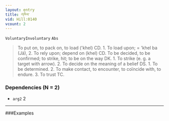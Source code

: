 ```yaml
---
layout: entry
title: འཁེལ་
vid: Hill:0140
vcount: 2
---
```

`VoluntaryInvoluntary` `Abs`
> To put on, to pack on, to load ('khel) CD\.
 1\.
 To load upon; = 'khel ba (Jä), 2\.
 To rely upon; depend on (khel) CD\.
 To be decided, to be confirmed; to strike, hit; to be on the way DK\.
 1\.
 To strike (e\.
g\.
 a target with arrow)\.
 2\.
 To decide on the meaning of a belief DS\.
 1\.
 To be determined\.
 2\.
 To make contact, to encounter, to coïncide with, to endure\.
 3\.
 To trust TC\.

### Dependencies (N = 2)
* `arg2` 2

---

###Examples



